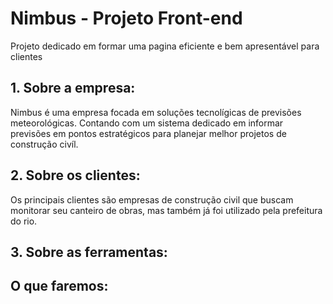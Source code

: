 # Nimbus - Projeto Front-end
Projeto dedicado em formar uma pagina eficiente e bem apresentável
para clientes

## 1. Sobre a empresa:
Nimbus é uma empresa focada em soluções tecnolígicas de previsões meteorológicas.
Contando com um sistema dedicado em informar previsões em pontos estratégicos
para planejar melhor projetos de construção civíl.

## 2. Sobre os clientes:
Os principais clientes são empresas de construção civil que buscam monitorar seu canteiro de obras,
mas também já foi utilizado pela prefeitura do rio. 

## 3. Sobre as ferramentas:

## O que faremos:
